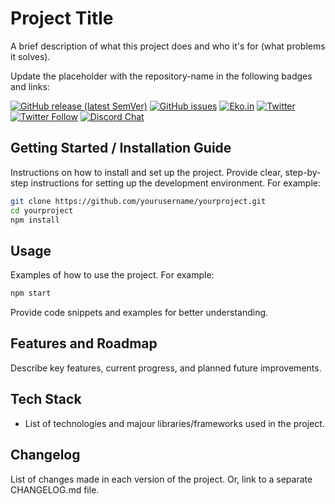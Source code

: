 # Project Title

A brief description of what this project does and who it's for (what problems it solves).


Update the <REPO-NAME> placeholder with the repository-name in the following badges and links:

[![GitHub release (latest SemVer)](https://img.shields.io/github/v/release/ekoindia/<REPO-NAME>)](https://github.com/orgs/ekoindia/packages?repo_name=<REPO-NAME>)
[![GitHub issues](https://img.shields.io/github/issues/ekoindia/<REPO-NAME>)](https://github.com/ekoindia/<REPO-NAME>/issues)
<a href="https://eko.in" target="_blank">![Eko.in](https://img.shields.io/badge/Develop%20with-Eko.in-brightgreen)</a>
<a href="https://twitter.com/intent/tweet?text=Wow:&url=https%3A%2F%2Fgithub.com%2Fekoindia%2F<REPO-NAME>" target="_blank"><img alt="Twitter" src="https://img.shields.io/twitter/url?style=social&url=https%3A%2F%2Fgithub.com%2Fekoindia%2F<REPO-NAME>"></a>
<a href="https://twitter.com/intent/follow?screen_name=ekospeaks" target="_blank">![Twitter Follow](https://img.shields.io/twitter/follow/ekospeaks?label=Follow&style=social)</a>
<a href="http://dsc.gg/ekodevs" target="_blank">![Discord Chat](https://img.shields.io/discord/1038006952573292574)</a>



## Getting Started / Installation Guide

Instructions on how to install and set up the project. Provide clear, step-by-step instructions for setting up the development environment. For example:
```bash
git clone https://github.com/yourusername/yourproject.git
cd yourproject
npm install
```


## Usage

Examples of how to use the project. For example:

```bash
npm start
```

Provide code snippets and examples for better understanding.


## Features and Roadmap

Describe key features, current progress, and planned future improvements.


## Tech Stack

- List of technologies and majour libraries/frameworks used in the project.


## Changelog

List of changes made in each version of the project. Or, link to a separate CHANGELOG.md file.

